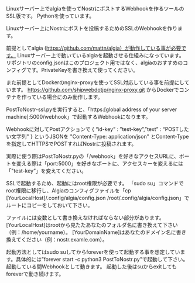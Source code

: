 Linuxサーバー上でalgiaを使ってNostrにポストするWebhookを作るツールのSSL版です。 Pythonを使っています。

Linuxサーバー上にNostrにポストを投稿するためのSSLのWebhookを作ります。

前提としてalgia (https://github.com/mattn/algia）が動作している事が必要です。 Linuxサーバー上で動いているalgiaを起動させる仕組みになっています。 リポジトリのconfig.jsonはこのプロジェクト用ではなく、algiaのおすすめのコンフィグです。PrivateKeyを書き換えて使ってください。

また前提としてDockerのnginx-proxyを使ってSSL対応している事を前提にしています。
https://github.com/shipwebdotjp/nginx-proxy.git
からDockerでコンテナを作っている場合にのみ動作します。

PostToNostr-ssl.pyを実行すると、「https:[global address of your server machine]:5000/webhook」で起動するWebhookになります。

Webhookに対してPostアクションで { “id-key” : ”test-key”,”text” : “POSTしたい文字列" } というJSONを "Content-Type: application/json" とContent-Typeを指定してHTTPSでPOSTすればNostrに投稿されます。

実際に使う際はPostToNostr.pyの「/webhook」を好きなアクセスURLに、ポートを変える際は「port:5000」を好きなポートに、アクセスキーを変えるには「"test-key”」を変えてください。

SSLで起動するため、起動にはroot権限が必要です。
「sudo su」コマンドでroot権限に移行し、Algiaのコンフィグファイルを「cp [YourLocalHost]/.config/algia/config.json /root/.config/algia/config.json」でルートにコピーをしておいて下さい。

ファイルには変数として書き換えなければならない部分があります。
[YourLocalHost]はrootから見たたあなたのフォルダ名に書き換えて下さい（例：/home/yourname）。
[YourDomainName]はあなたのドメイン名に書き換えてください（例：nostr.examle.com）。


起動方法としてはsudo suしてからforeverを使って起動する事を想定しています。具体的には”forever start -c python3 PostToNostr.py”で起動して下さい。起動している間Webhookとして動きます。
起動した後はsuからexitしてもforeverで動き続けます。
